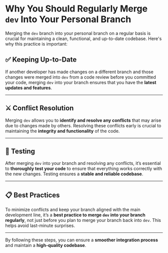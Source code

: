 # Why You Should Regularly Merge `dev` Into Your Personal Branch

Merging the `dev` branch into your personal branch on a regular basis is crucial for maintaining a clean, functional, and up-to-date codebase. Here's why this practice is important:

## ✅ Keeping Up-to-Date  
If another developer has made changes on a different branch and those changes were merged into `dev` from a code review before you committed your code, merging `dev` into your branch ensures that you have the **latest updates and features**.

---

## ⚔️ Conflict Resolution  
Merging `dev` allows you to **identify and resolve any conflicts** that may arise due to changes made by others. Resolving these conflicts early is crucial to maintaining the **integrity and functionality** of the code.

---

## 🧪 Testing  
After merging `dev` into your branch and resolving any conflicts, it’s essential to **thoroughly test your code** to ensure that everything works correctly with the new changes. Testing ensures a **stable and reliable codebase**.

---

## 📋 Best Practices  
To minimize conflicts and keep your branch aligned with the main development line, it’s a **best practice to merge `dev` into your branch regularly**, not just before you plan to merge your branch back into `dev`. This helps avoid last-minute surprises.

---

By following these steps, you can ensure a **smoother integration process** and maintain a **high-quality codebase**.